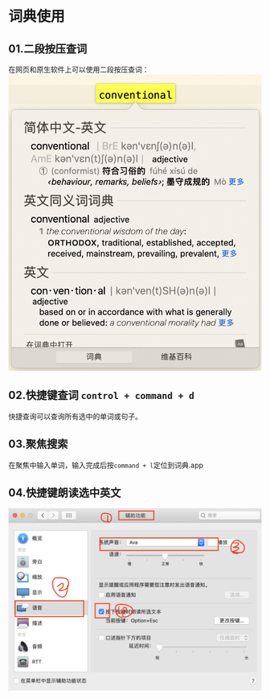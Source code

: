 # 词典使用

## 01.二段按压查词
在网页和原生软件上可以使用二段按压查词：
![fail-w399](img/3.1.png)

## 02.快捷键查词 ``control + command + d``
快捷查询可以查询所有选中的单词或句子。

## 03.聚焦搜索
在聚焦中输入单词，输入完成后按``command + l``定位到词典.app

## 04.快捷键朗读选中英文
![fail](img/3.2.png)
